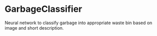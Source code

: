 # GarbageClassifier
Neural network to classify garbage into appropriate waste bin based on image and short description.
